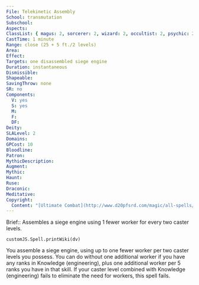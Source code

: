 ```yaml
---
File: Telekinetic Assembly
School: transmutation
Subschool: 
Aspects: 
ClassList: { magus: 2, sorcerer: 2, wizard: 2, occultist: 2, psychic: 2 }
CastTime: 1 minute
Range: close (25 + 5 ft./2 levels)
Area: 
Effect: 
Targets: one disassembled siege engine
Duration: instantaneous
Dismissible: 
Shapeable: 
SavingThrow: none
SR: no
Components:
  V: yes
  S: yes
  M: 
  F: 
  DF: 
Deity: 
SLALevel: 2
Domains: 
GPCost: 10
Bloodline: 
Patron: 
MythicDescription: 
Augment: 
Mythic: 
Haunt: 
Ruse: 
Draconic: 
Meditative: 
Copyright:
  Content: "[Ultimate Combat](http://www.d20pfsrd.com/magic/all-spells/t/telekinetic-assembly)"
---
```

Brief:: Assembles a siege engine using 1 fewer worker for every two caster levels.

```dataviewjs
customJS.Spell.printWiki(dv)
```

You assemble a siege engine, using up to one fewer worker per two caster levels you possess. You can do without one additional worker if you have any ranks in Knowledge (engineering), plus one additional worker per 5 ranks you have in that skill. If your  caster level combined with Knowledge (engineering) fails to eliminate the need for workers, this spell fails.
